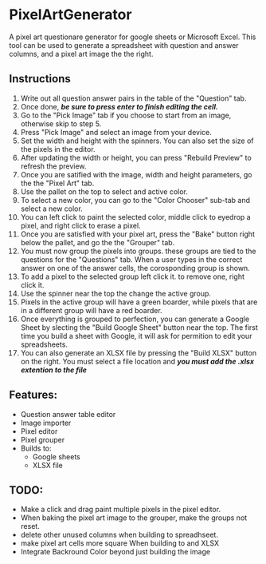 # PixelArtGenerator

A pixel art questionare generator for google sheets or Microsoft Excel.
This tool can be used to generate a spreadsheet with question and answer columns, and a pixel art image the the right.

Instructions
-----------
  1. Write out all question answer pairs in the table of the "Question" tab.
  2. Once done, ***be sure to press enter to finish editing the cell.***
  3. Go to the "Pick Image" tab if you choose to start from an image, otherwise skip to step 5.
  4. Press "Pick Image" and select an image from your device.
  5. Set the width and height with the spinners. You can also set the size of the pixels in the editor.
  6. After updating the width or height, you can press "Rebuild Preview" to refresh the preview.
  7. Once you are satified with the image, width and height parameters, go the the "Pixel Art" tab.
  8. Use the pallet on the top to select and active color.
  9. To select a new color, you can go to the "Color Chooser" sub-tab and select a new color.
  10. You can left click to paint the selected color, middle click to eyedrop a pixel, and right click to erase a pixel.
  11. Once you are satisfied with your pixel art, press the "Bake" button right below the pallet, and go the the "Grouper" tab.
  12. You must now group the pixels into groups. these groups are tied to the questions for the "Questions" tab.
            When a user types in the correct answer on one of the answer cells, the corosponding group is shown.
  13. To add a pixel to the selected group left click it. to remove one, right click it.
  14. Use the spinner near the top the change the active group.
  15. Pixels in the active group will have a green boarder, while pixels that are in a different group will have a red boarder.
  16. Once everything is grouped to perfection, you can generate a Google Sheet by slecting the "Build Google Sheet" button near the top.
            The first time you build a sheet with Google, it will ask for permition to edit your spreadsheets.
  17. You can also generate an XLSX file by pressing the "Build XLSX" button on the right. You must select a file location and ***you must add the .xlsx extention to the file*** 


Features:
--------
- Question answer table editor
- Image importer
- Pixel editor
- Pixel grouper
- Builds to:
  - Google sheets
  - XLSX file

TODO:
----
- Make a click and drag paint multiple pixels in the pixel editor.
- When baking the pixel art image to the grouper, make the groups not reset.
- delete other unused columns when building to spreadhseet.
- make pixel art cells more square When building to and XLSX
- Integrate Backround Color beyond just building the image
